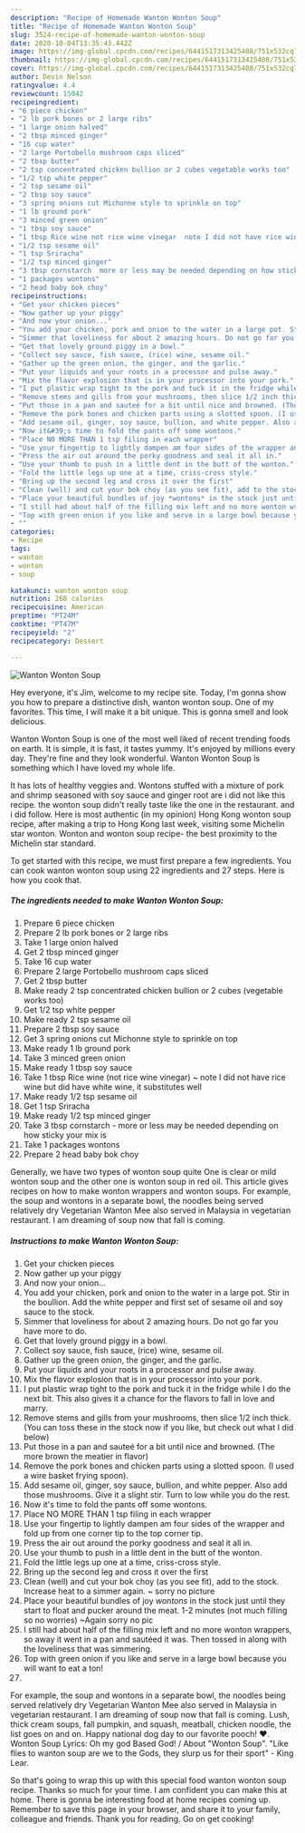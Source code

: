 ```yaml
---
description: "Recipe of Homemade Wanton Wonton Soup"
title: "Recipe of Homemade Wanton Wonton Soup"
slug: 3524-recipe-of-homemade-wanton-wonton-soup
date: 2020-10-04T13:35:43.442Z
image: https://img-global.cpcdn.com/recipes/6441517313425408/751x532cq70/wanton-wonton-soup-recipe-main-photo.jpg
thumbnail: https://img-global.cpcdn.com/recipes/6441517313425408/751x532cq70/wanton-wonton-soup-recipe-main-photo.jpg
cover: https://img-global.cpcdn.com/recipes/6441517313425408/751x532cq70/wanton-wonton-soup-recipe-main-photo.jpg
author: Devin Nelson
ratingvalue: 4.4
reviewcount: 15042
recipeingredient:
- "6 piece chicken"
- "2 lb pork bones or 2 large ribs"
- "1 large onion halved"
- "2 tbsp minced ginger"
- "16 cup water"
- "2 large Portobello mushroom caps sliced"
- "2 tbsp butter"
- "2 tsp concentrated chicken bullion or 2 cubes vegetable works too"
- "1/2 tsp white pepper"
- "2 tsp sesame oil"
- "2 tbsp soy sauce"
- "3 spring onions cut Michonne style to sprinkle on top"
- "1 lb ground pork"
- "3 minced green onion"
- "1 tbsp soy sauce"
- "1 tbsp Rice wine not rice wine vinegar  note I did not have rice wine but did have white wine it substitutes well"
- "1/2 tsp sesame oil"
- "1 tsp Sriracha"
- "1/2 tsp minced ginger"
- "3 tbsp cornstarch  more or less may be needed depending on how sticky your mix is"
- "1 packages wontons"
- "2 head baby bok choy"
recipeinstructions:
- "Get your chicken pieces"
- "Now gather up your piggy"
- "And now your onion..."
- "You add your chicken, pork and onion to the water in a large pot. Stir in the boullion. Add the white pepper and first set of sesame oil and soy sauce to the stock."
- "Simmer that loveliness for about 2 amazing hours. Do not go far you have more to do."
- "Get that lovely ground piggy in a bowl."
- "Collect soy sauce, fish sauce, (rice) wine, sesame oil."
- "Gather up the green onion, the ginger, and the garlic."
- "Put your liquids and your roots in a processor and pulse away."
- "Mix the flavor explosion that is in your processor into your pork."
- "I put plastic wrap tight to the pork and tuck it in the fridge while I do the next bit. This also gives it a chance for the flavors to fall in love and marry."
- "Remove stems and gills from your mushrooms, then slice 1/2 inch thick. (You can toss these in the stock now if you like, but check out what I did below)"
- "Put those in a pan and sauteé for a bit until nice and browned. (The more brown the meatier in flavor)"
- "Remove the pork bones and chicken parts using a slotted spoon. (I used a wire basket frying spoon)."
- "Add sesame oil, ginger, soy sauce, bullion, and white pepper. Also add those mushrooms. Give it a slight stir. Turn to low while you do the rest."
- "Now it&#39;s time to fold the pants off some wontons."
- "Place NO MORE THAN 1 tsp filing in each wrapper"
- "Use your fingertip to lightly dampen am four sides of the wrapper and fold up from one corner tip to the top corner tip."
- "Press the air out around the porky goodness and seal it all in."
- "Use your thumb to push in a little dent in the butt of the wonton."
- "Fold the little legs up one at a time, criss-cross style."
- "Bring up the second leg and cross it over the first"
- "Clean (well) and cut your bok choy (as you see fit), add to the stock. Increase heat to a simmer again. ~ sorry no picture"
- "Place your beautiful bundles of joy *wontons* in the stock just until they start to float and pucker around the meat. 1-2 minutes (not much filling so no worries) ~Again sorry no pic"
- "I still had about half of the filling mix left and no more wonton wrappers, so away it went in a pan and sautéed it was. Then tossed in along with the loveliness that was simmering."
- "Top with green onion if you like and serve in a large bowl because you will want to eat a ton!"
- ""
categories:
- Recipe
tags:
- wanton
- wonton
- soup

katakunci: wanton wonton soup 
nutrition: 268 calories
recipecuisine: American
preptime: "PT24M"
cooktime: "PT47M"
recipeyield: "2"
recipecategory: Dessert

---
```



![Wanton Wonton Soup](https://img-global.cpcdn.com/recipes/6441517313425408/751x532cq70/wanton-wonton-soup-recipe-main-photo.jpg)

Hey everyone, it's Jim, welcome to my recipe site. Today, I'm gonna show you how to prepare a distinctive dish, wanton wonton soup. One of my favorites. This time, I will make it a bit unique. This is gonna smell and look delicious.

Wanton Wonton Soup is one of the most well liked of recent trending foods on earth. It is simple, it is fast, it tastes yummy. It's enjoyed by millions every day. They're fine and they look wonderful. Wanton Wonton Soup is something which I have loved my whole life.

It has lots of healthy veggies and. Wontons stuffed with a mixture of pork and shrimp seasoned with soy sauce and ginger root are i did not like this recipe. the wonton soup didn&#39;t really taste like the one in the restaurant. and i did follow. Here is most authentic (in my opinion) Hong Kong wonton soup recipe, after making a trip to Hong Kong last week, visiting some Michelin star wonton. Wonton and wonton soup recipe- the best proximity to the Michelin star standard.


To get started with this recipe, we must first prepare a few ingredients. You can cook wanton wonton soup using 22 ingredients and 27 steps. Here is how you cook that.

<!--inarticleads1-->

##### The ingredients needed to make Wanton Wonton Soup:

1. Prepare 6 piece chicken
1. Prepare 2 lb pork bones or 2 large ribs
1. Take 1 large onion halved
1. Get 2 tbsp minced ginger
1. Take 16 cup water
1. Prepare 2 large Portobello mushroom caps sliced
1. Get 2 tbsp butter
1. Make ready 2 tsp concentrated chicken bullion or 2 cubes (vegetable works too)
1. Get 1/2 tsp white pepper
1. Make ready 2 tsp sesame oil
1. Prepare 2 tbsp soy sauce
1. Get 3 spring onions cut Michonne style to sprinkle on top
1. Make ready 1 lb ground pork
1. Take 3 minced green onion
1. Make ready 1 tbsp soy sauce
1. Take 1 tbsp Rice wine (not rice wine vinegar) ~ note I did not have rice wine but did have white wine, it substitutes well
1. Make ready 1/2 tsp sesame oil
1. Get 1 tsp Sriracha
1. Make ready 1/2 tsp minced ginger
1. Take 3 tbsp cornstarch - more or less may be needed depending on how sticky your mix is
1. Take 1 packages wontons
1. Prepare 2 head baby bok choy


Generally, we have two types of wonton soup quite One is clear or mild wonton soup and the other one is wonton soup in red oil. This article gives recipes on how to make wonton wrappers and wonton soups. For example, the soup and wontons in a separate bowl, the noodles being served relatively dry Vegetarian Wanton Mee also served in Malaysia in vegetarian restaurant. I am dreaming of soup now that fall is coming. 

<!--inarticleads2-->

##### Instructions to make Wanton Wonton Soup:

1. Get your chicken pieces
1. Now gather up your piggy
1. And now your onion...
1. You add your chicken, pork and onion to the water in a large pot. Stir in the boullion. Add the white pepper and first set of sesame oil and soy sauce to the stock.
1. Simmer that loveliness for about 2 amazing hours. Do not go far you have more to do.
1. Get that lovely ground piggy in a bowl.
1. Collect soy sauce, fish sauce, (rice) wine, sesame oil.
1. Gather up the green onion, the ginger, and the garlic.
1. Put your liquids and your roots in a processor and pulse away.
1. Mix the flavor explosion that is in your processor into your pork.
1. I put plastic wrap tight to the pork and tuck it in the fridge while I do the next bit. This also gives it a chance for the flavors to fall in love and marry.
1. Remove stems and gills from your mushrooms, then slice 1/2 inch thick. (You can toss these in the stock now if you like, but check out what I did below)
1. Put those in a pan and sauteé for a bit until nice and browned. (The more brown the meatier in flavor)
1. Remove the pork bones and chicken parts using a slotted spoon. (I used a wire basket frying spoon).
1. Add sesame oil, ginger, soy sauce, bullion, and white pepper. Also add those mushrooms. Give it a slight stir. Turn to low while you do the rest.
1. Now it&#39;s time to fold the pants off some wontons.
1. Place NO MORE THAN 1 tsp filing in each wrapper
1. Use your fingertip to lightly dampen am four sides of the wrapper and fold up from one corner tip to the top corner tip.
1. Press the air out around the porky goodness and seal it all in.
1. Use your thumb to push in a little dent in the butt of the wonton.
1. Fold the little legs up one at a time, criss-cross style.
1. Bring up the second leg and cross it over the first
1. Clean (well) and cut your bok choy (as you see fit), add to the stock. Increase heat to a simmer again. ~ sorry no picture
1. Place your beautiful bundles of joy *wontons* in the stock just until they start to float and pucker around the meat. 1-2 minutes (not much filling so no worries) ~Again sorry no pic
1. I still had about half of the filling mix left and no more wonton wrappers, so away it went in a pan and sautéed it was. Then tossed in along with the loveliness that was simmering.
1. Top with green onion if you like and serve in a large bowl because you will want to eat a ton!
1. 


For example, the soup and wontons in a separate bowl, the noodles being served relatively dry Vegetarian Wanton Mee also served in Malaysia in vegetarian restaurant. I am dreaming of soup now that fall is coming. Lush, thick cream soups, fall pumpkin, and squash, meatball, chicken noodle, the list goes on and on. Happy national dog day to our favorite pooch! ❤️. Wonton Soup Lyrics: Oh my god Based God! / About &#34;Wonton Soup&#34;. &#34;Like flies to wanton soup are we to the Gods, they slurp us for their sport&#34; - King Lear. 

So that's going to wrap this up with this special food wanton wonton soup recipe. Thanks so much for your time. I am confident you can make this at home. There is gonna be interesting food at home recipes coming up. Remember to save this page in your browser, and share it to your family, colleague and friends. Thank you for reading. Go on get cooking!
